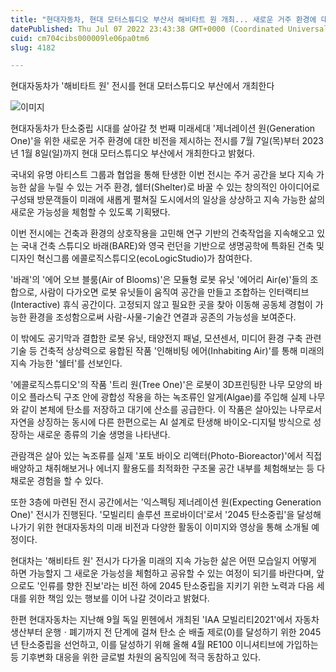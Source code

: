 ```yaml
---
title: "현대자동차, 현대 모터스튜디오 부산서 해비타트 원 개최... 새로운 거주 환경에 대한 비전 제시"
datePublished: Thu Jul 07 2022 23:43:38 GMT+0000 (Coordinated Universal Time)
cuid: cm704cibs000009le06pa0tm6
slug: 4182

---
```



현대자동차가 '해비타트 원' 전시를 현대 모터스튜디오 부산에서 개최한다

![이미지](https://cdn.hashnode.com/res/hashnode/image/upload/v1739256386666/93da60fa-11e5-40bd-9eda-3da5f9df037d.jpeg)

현대자동차가 탄소중립 시대를 살아갈 첫 번째 미래세대 '제너레이션 원(Generation One)'을 위한 새로운 거주 환경에 대한 비전을 제시하는 전시를 7월 7일(목)부터 2023년 1월 8일(일)까지 현대 모터스튜디오 부산에서 개최한다고 밝혔다.

국내외 유명 아티스트 그룹과 협업을 통해 탄생한 이번 전시는 주거 공간을 보다 지속 가능한 삶을 누릴 수 있는 거주 환경, 쉘터(Shelter)로 바꿀 수 있는 창의적인 아이디어로 구성돼 방문객들이 미래에 새롭게 펼쳐질 도시에서의 일상을 상상하고 지속 가능한 삶의 새로운 가능성을 체험할 수 있도록 기획됐다.

이번 전시에는 건축과 환경의 상호작용을 고민해 연구 기반의 건축작업을 지속해오고 있는 국내 건축 스튜디오 바래(BARE)와 영국 런던을 기반으로 생명공학에 특화된 건축 및 디자인 혁신그룹 에콜로직스튜디오(ecoLogicStudio)가 참여한다.

'바래'의 '에어 오브 블룸(Air of Blooms)'은 모듈형 로봇 유닛 '에어리 Air(e)'들의 조합으로, 사람이 다가오면 로봇 유닛들이 움직여 공간을 만들고 조합하는 인터랙티브(Interactive) 휴식 공간이다. 고정되지 않고 필요한 곳을 찾아 이동해 공동체 경험이 가능한 환경을 조성함으로써 사람-사물-기술간 연결과 공존의 가능성을 보여준다.

이 밖에도 공기막과 결합한 로봇 유닛, 태양전지 패널, 모션센서, 미디어 환경 구축 관련 기술 등 건축적 상상력으로 융합된 작품 '인해비팅 에어(Inhabiting Air)'를 통해 미래의 지속 가능한 '쉘터'를 선보인다.

'에콜로직스튜디오'의 작품 '트리 원(Tree One)'은 로봇이 3D프린팅한 나무 모양의 바이오 플라스틱 구조 안에 광합성 작용을 하는 녹조류인 알게(Algae)를 주입해 실제 나무와 같이 본체에 탄소를 저장하고 대기에 산소를 공급한다. 이 작품은 살아있는 나무로서 자연을 상징하는 동시에 다른 한편으로는 AI 설계로 탄생해 바이오-디지털 방식으로 성장하는 새로운 종류의 기술 생명을 나타낸다.

관람객은 살아 있는 녹조류를 실제 '포토 바이오 리액터(Photo-Bioreactor)'에서 직접 배양하고 채취해보거나 에너지 활용도를 최적화한 구조물 공간 내부를 체험해보는 등 다채로운 경험을 할 수 있다.

또한 3층에 마련된 전시 공간에서는 '익스펙팅 제너레이션 원(Expecting Generation One)' 전시가 진행된다. '모빌리티 솔루션 프로바이더'로서 '2045 탄소중립'을 달성해 나가기 위한 현대자동차의 미래 비전과 다양한 활동이 이미지와 영상을 통해 소개될 예정이다.

현대차는 '해비타트 원' 전시가 다가올 미래의 지속 가능한 삶은 어떤 모습일지 어떻게 하면 가능할지 그 새로운 가능성을 체험하고 공유할 수 있는 여정이 되기를 바란다며, 앞으로도 '인류를 향한 진보'라는 비전 하에 2045 탄소중립을 지키기 위한 노력과 다음 세대를 위한 책임 있는 행보를 이어 나갈 것이라고 밝혔다.

한편 현대자동차는 지난해 9월 독일 뮌헨에서 개최된 'IAA 모빌리티2021'에서 자동차 생산부터 운행ㆍ폐기까지 전 단계에 걸쳐 탄소 순 배출 제로(0)를 달성하기 위한 2045년 탄소중립을 선언하고, 이를 달성하기 위해 올해 4월 RE100 이니셔티브에 가입하는 등 기후변화 대응을 위한 글로벌 차원의 움직임에 적극 동참하고 있다.